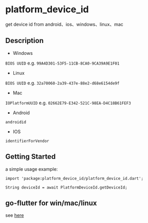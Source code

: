 # platform_device_id

get device id from android、ios、windows、linux、mac

## Description

- Windows 

`BIOS UUID` e.g. `99A4D301-53F5-11CB-8CA0-9CA39A9E1F01`
- Linux 

`BIOS UUID` e.g. `32a70060-2a39-437e-88e2-d68e6154de9f`
- Mac 

`IOPlatformUUID` e.g. `02662E79-E342-521C-98EA-D4C18B61FEF3`

- Android 

`androidid` 

- IOS 

`identifierForVendor`


## Getting Started

a simple usage example:

```
import 'package:platform_device_id/platform_device_id.dart';

String deviceId = await PlatformDeviceId.getDeviceId;
```

## go-flutter for win/mac/linux

see [here](https://github.com/BestBurning/platform_device_id/tree/master/go)
